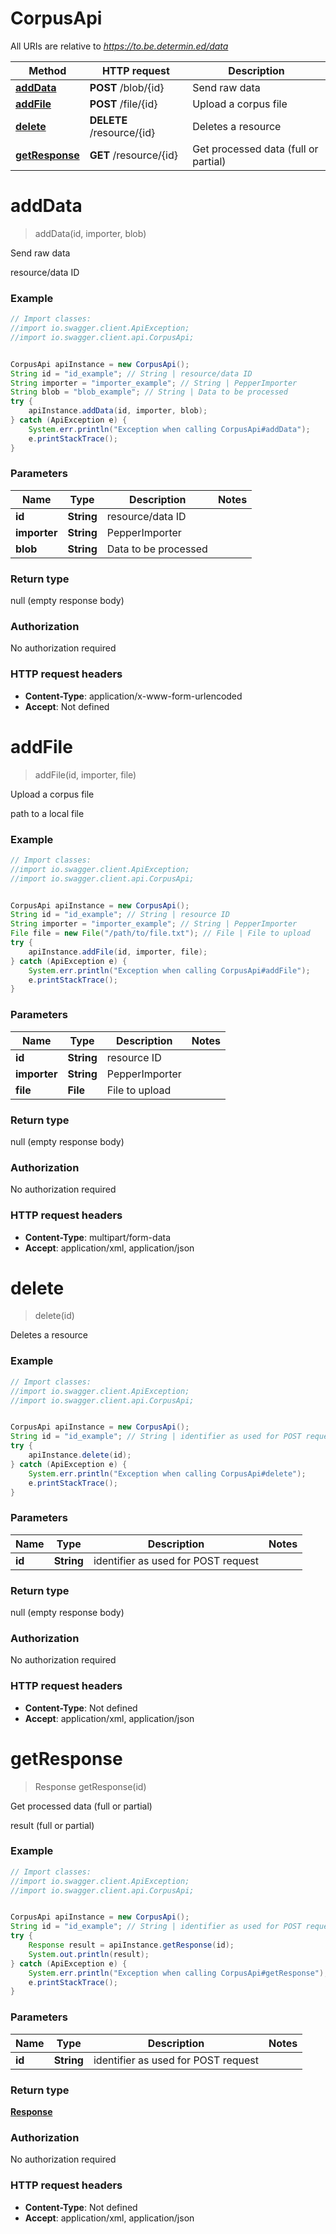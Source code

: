 # CorpusApi

All URIs are relative to *https://to.be.determin.ed/data*

Method | HTTP request | Description
------------- | ------------- | -------------
[**addData**](CorpusApi.md#addData) | **POST** /blob/{id} | Send raw data
[**addFile**](CorpusApi.md#addFile) | **POST** /file/{id} | Upload a corpus file
[**delete**](CorpusApi.md#delete) | **DELETE** /resource/{id} | Deletes a resource
[**getResponse**](CorpusApi.md#getResponse) | **GET** /resource/{id} | Get processed data (full or partial)


<a name="addData"></a>
# **addData**
> addData(id, importer, blob)

Send raw data

resource/data ID

### Example
```java
// Import classes:
//import io.swagger.client.ApiException;
//import io.swagger.client.api.CorpusApi;


CorpusApi apiInstance = new CorpusApi();
String id = "id_example"; // String | resource/data ID
String importer = "importer_example"; // String | PepperImporter
String blob = "blob_example"; // String | Data to be processed
try {
    apiInstance.addData(id, importer, blob);
} catch (ApiException e) {
    System.err.println("Exception when calling CorpusApi#addData");
    e.printStackTrace();
}
```

### Parameters

Name | Type | Description  | Notes
------------- | ------------- | ------------- | -------------
 **id** | **String**| resource/data ID |
 **importer** | **String**| PepperImporter |
 **blob** | **String**| Data to be processed |

### Return type

null (empty response body)

### Authorization

No authorization required

### HTTP request headers

 - **Content-Type**: application/x-www-form-urlencoded
 - **Accept**: Not defined

<a name="addFile"></a>
# **addFile**
> addFile(id, importer, file)

Upload a corpus file

path to a local file

### Example
```java
// Import classes:
//import io.swagger.client.ApiException;
//import io.swagger.client.api.CorpusApi;


CorpusApi apiInstance = new CorpusApi();
String id = "id_example"; // String | resource ID
String importer = "importer_example"; // String | PepperImporter
File file = new File("/path/to/file.txt"); // File | File to upload
try {
    apiInstance.addFile(id, importer, file);
} catch (ApiException e) {
    System.err.println("Exception when calling CorpusApi#addFile");
    e.printStackTrace();
}
```

### Parameters

Name | Type | Description  | Notes
------------- | ------------- | ------------- | -------------
 **id** | **String**| resource ID |
 **importer** | **String**| PepperImporter |
 **file** | **File**| File to upload |

### Return type

null (empty response body)

### Authorization

No authorization required

### HTTP request headers

 - **Content-Type**: multipart/form-data
 - **Accept**: application/xml, application/json

<a name="delete"></a>
# **delete**
> delete(id)

Deletes a resource



### Example
```java
// Import classes:
//import io.swagger.client.ApiException;
//import io.swagger.client.api.CorpusApi;


CorpusApi apiInstance = new CorpusApi();
String id = "id_example"; // String | identifier as used for POST request
try {
    apiInstance.delete(id);
} catch (ApiException e) {
    System.err.println("Exception when calling CorpusApi#delete");
    e.printStackTrace();
}
```

### Parameters

Name | Type | Description  | Notes
------------- | ------------- | ------------- | -------------
 **id** | **String**| identifier as used for POST request |

### Return type

null (empty response body)

### Authorization

No authorization required

### HTTP request headers

 - **Content-Type**: Not defined
 - **Accept**: application/xml, application/json

<a name="getResponse"></a>
# **getResponse**
> Response getResponse(id)

Get processed data (full or partial)

result (full or partial)

### Example
```java
// Import classes:
//import io.swagger.client.ApiException;
//import io.swagger.client.api.CorpusApi;


CorpusApi apiInstance = new CorpusApi();
String id = "id_example"; // String | identifier as used for POST request
try {
    Response result = apiInstance.getResponse(id);
    System.out.println(result);
} catch (ApiException e) {
    System.err.println("Exception when calling CorpusApi#getResponse");
    e.printStackTrace();
}
```

### Parameters

Name | Type | Description  | Notes
------------- | ------------- | ------------- | -------------
 **id** | **String**| identifier as used for POST request |

### Return type

[**Response**](Response.md)

### Authorization

No authorization required

### HTTP request headers

 - **Content-Type**: Not defined
 - **Accept**: application/xml, application/json

